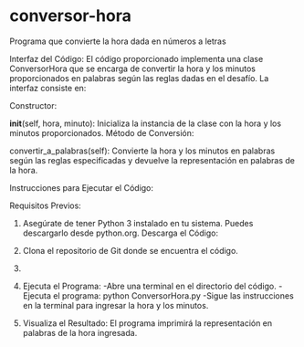 # conversor-hora
Programa que convierte la hora dada en números a letras

Interfaz del Código:
El código proporcionado implementa una clase ConversorHora que se encarga de convertir la hora y los minutos proporcionados en palabras según las reglas dadas en el desafío. La interfaz consiste en:

Constructor:

__init__(self, hora, minuto): Inicializa la instancia de la clase con la hora y los minutos proporcionados.
Método de Conversión:

convertir_a_palabras(self): Convierte la hora y los minutos en palabras según las reglas especificadas y devuelve la representación en palabras de la hora.

Instrucciones para Ejecutar el Código:

Requisitos Previos:

1. Asegúrate de tener Python 3 instalado en tu sistema. Puedes descargarlo desde python.org.
Descarga el Código:

3. Clona el repositorio de Git donde se encuentra el código.
4. 
5. Ejecuta el Programa:
   -Abre una terminal en el directorio del código.
   -Ejecuta el programa:
   python ConversorHora.py
   -Sigue las instrucciones en la terminal para ingresar la hora y los minutos.
   
7. Visualiza el Resultado:
   El programa imprimirá la representación en palabras de la hora ingresada.
